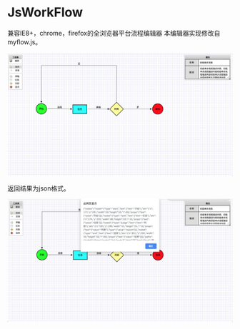 # JsWorkFlow
兼容IE8+，chrome，firefox的全浏览器平台流程编辑器
本编辑器实现修改自myflow.js。

![show](show.png)

返回结果为json格式。

![show_result](show_result.png)